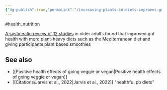 ```yaml
---
{"dg-publish":true,"permalink":"/increasing-plants-in-diets-improves-gut-health/","created":"2024-05-10T17:20:06.000+01:00","updated":"2025-09-29T00:15:48.091+01:00"}
---
```


#health_nutrition 

[A systmeatic review of 12 studies](https://www.mdpi.com/2072-6643/16/9/1398) in older adults found that improved gut health with more plant-heavy diets such as the Mediterranean diet and giving participants plant based smoothies 

## See also
- [[Positive health effects of going veggie or vegan\|Positive health effects of going veggie or vegan]]
- [[Citations/Jarvis et al., 2022\|Jarvis et al., 2022]] "healthful pb diets" 